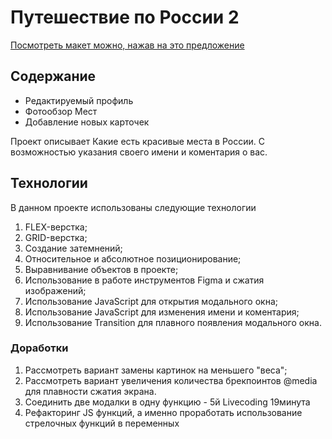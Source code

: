 # Путешествие по России 2

[Посмотреть макет можно, нажав на это предложение](https://freestailer.github.io/mesto/)

## Содержание
* Редактируемый профиль
* Фотообзор Мест
* Добавление новых карточек

Проект описывает Какие есть красивые места в России. С возможностью указания своего имени и коментария о вас.

## Технологии
В данном проекте использованы следующие технологии
1. FLEX-верстка;
2. GRID-верстка;
3. Создание затемнений;
4. Относительное и абсолютное позиционирование;
5. Выравнивание объектов в проекте;
6. Использование в работе инструментов Figma и сжатия изображений;
7. Использование JavaScript для открытия модального окна;
8. Использование JavaScript для изменения имени и коментария;
9. Использование Transition для плавного появления модального окна.

### Доработки
1. Рассмотреть вариант замены картинок на меньшего "веса";
2. Рассмотреть вариант увеличения количества брекпоинтов @media для плавности сжатия экрана.
3. Соединить две модалки в одну функцию - 5й Livecoding 19минута
4. Рефакторинг JS функций, а именно проработать использование стрелочных функций в переменных